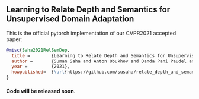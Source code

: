 ## Learning to Relate Depth and Semantics for Unsupervised Domain Adaptation

This is the official pytorch implementation of our CVPR2021 accepted paper:
```BibTeX
@misc{Saha2021RelSemDep,
  title =        {Learning to Relate Depth and Semantics for Unsupervised Domain Adaptation},
  author =       {Suman Saha and Anton Obukhov and Danda Pani Paudel and Menelaos Kanakis and Yuhua Chen and Stamatios Georgoulis and Luc Van Gool},
  year =         {2021},
  howpublished=  {\url{https://github.com/susaha/relate_depth_and_semantics_for_uda}}
}
```

#### Code will be released soon.
